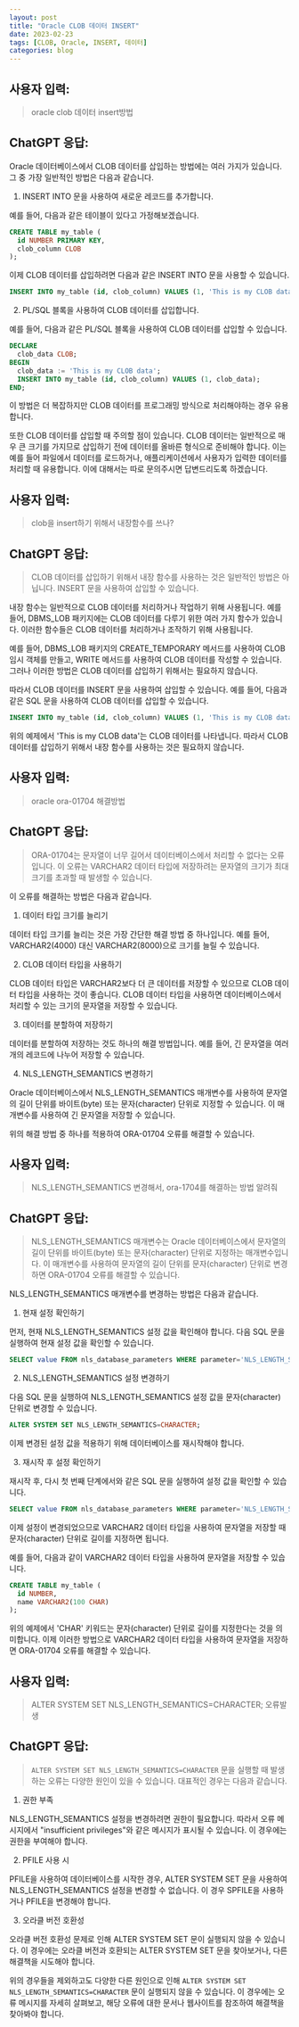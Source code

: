 ```yaml
---
layout: post
title: "Oracle CLOB 데이터 INSERT"
date: 2023-02-23
tags: [CLOB, Oracle, INSERT, 데이터]
categories: blog
---
```


## 사용자 입력:
> oracle clob 데이터 insert방법

## ChatGPT 응답:
> 

Oracle 데이터베이스에서 CLOB 데이터를 삽입하는 방법에는 여러 가지가 있습니다. 그 중 가장 일반적인 방법은 다음과 같습니다.

1. INSERT INTO 문을 사용하여 새로운 레코드를 추가합니다.

예를 들어, 다음과 같은 테이블이 있다고 가정해보겠습니다.

```sql
CREATE TABLE my_table (
  id NUMBER PRIMARY KEY,
  clob_column CLOB
);
```

이제 CLOB 데이터를 삽입하려면 다음과 같은 INSERT INTO 문을 사용할 수 있습니다.

```sql
INSERT INTO my_table (id, clob_column) VALUES (1, 'This is my CLOB data');
```

2. PL/SQL 블록을 사용하여 CLOB 데이터를 삽입합니다.

예를 들어, 다음과 같은 PL/SQL 블록을 사용하여 CLOB 데이터를 삽입할 수 있습니다.

```sql
DECLARE
  clob_data CLOB;
BEGIN
  clob_data := 'This is my CLOB data';
  INSERT INTO my_table (id, clob_column) VALUES (1, clob_data);
END;
```

이 방법은 더 복잡하지만 CLOB 데이터를 프로그래밍 방식으로 처리해야하는 경우 유용합니다.

또한 CLOB 데이터를 삽입할 때 주의할 점이 있습니다. CLOB 데이터는 일반적으로 매우 큰 크기를 가지므로 삽입하기 전에 데이터를 올바른 형식으로 준비해야 합니다. 이는 예를 들어 파일에서 데이터를 로드하거나, 애플리케이션에서 사용자가 입력한 데이터를 처리할 때 유용합니다. 이에 대해서는 따로 문의주시면 답변드리도록 하겠습니다.

## 사용자 입력:
> clob을 insert하기 위해서 내장함수를 쓰나?

## ChatGPT 응답:
> CLOB 데이터를 삽입하기 위해서 내장 함수를 사용하는 것은 일반적인 방법은 아닙니다. INSERT 문을 사용하여 삽입할 수 있습니다. 

내장 함수는 일반적으로 CLOB 데이터를 처리하거나 작업하기 위해 사용됩니다. 예를 들어, DBMS_LOB 패키지에는 CLOB 데이터를 다루기 위한 여러 가지 함수가 있습니다. 이러한 함수들은 CLOB 데이터를 처리하거나 조작하기 위해 사용됩니다. 

예를 들어, DBMS_LOB 패키지의 CREATE_TEMPORARY 메서드를 사용하여 CLOB 임시 객체를 만들고, WRITE 메서드를 사용하여 CLOB 데이터를 작성할 수 있습니다. 그러나 이러한 방법은 CLOB 데이터를 삽입하기 위해서는 필요하지 않습니다. 

따라서 CLOB 데이터를 INSERT 문을 사용하여 삽입할 수 있습니다. 예를 들어, 다음과 같은 SQL 문을 사용하여 CLOB 데이터를 삽입할 수 있습니다.

```sql
INSERT INTO my_table (id, clob_column) VALUES (1, 'This is my CLOB data');
```

위의 예제에서 'This is my CLOB data'는 CLOB 데이터를 나타냅니다. 따라서 CLOB 데이터를 삽입하기 위해서 내장 함수를 사용하는 것은 필요하지 않습니다.

## 사용자 입력:
> oracle ora-01704 해결방법

## ChatGPT 응답:
> ORA-01704는 문자열이 너무 길어서 데이터베이스에서 처리할 수 없다는 오류입니다. 이 오류는 VARCHAR2 데이터 타입에 저장하려는 문자열의 크기가 최대 크기를 초과할 때 발생할 수 있습니다. 

이 오류를 해결하는 방법은 다음과 같습니다.

1. 데이터 타입 크기를 늘리기

데이터 타입 크기를 늘리는 것은 가장 간단한 해결 방법 중 하나입니다. 예를 들어, VARCHAR2(4000) 대신 VARCHAR2(8000)으로 크기를 늘릴 수 있습니다.

2. CLOB 데이터 타입을 사용하기

CLOB 데이터 타입은 VARCHAR2보다 더 큰 데이터를 저장할 수 있으므로 CLOB 데이터 타입을 사용하는 것이 좋습니다. CLOB 데이터 타입을 사용하면 데이터베이스에서 처리할 수 있는 크기의 문자열을 저장할 수 있습니다.

3. 데이터를 분할하여 저장하기

데이터를 분할하여 저장하는 것도 하나의 해결 방법입니다. 예를 들어, 긴 문자열을 여러 개의 레코드에 나누어 저장할 수 있습니다.

4. NLS_LENGTH_SEMANTICS 변경하기

Oracle 데이터베이스에서 NLS_LENGTH_SEMANTICS 매개변수를 사용하여 문자열의 길이 단위를 바이트(byte) 또는 문자(character) 단위로 지정할 수 있습니다. 이 매개변수를 사용하여 긴 문자열을 저장할 수 있습니다.

위의 해결 방법 중 하나를 적용하여 ORA-01704 오류를 해결할 수 있습니다.

## 사용자 입력:
> NLS_LENGTH_SEMANTICS 변경해서, ora-1704를 해결하는 방법 알려줘

## ChatGPT 응답:
> NLS_LENGTH_SEMANTICS 매개변수는 Oracle 데이터베이스에서 문자열의 길이 단위를 바이트(byte) 또는 문자(character) 단위로 지정하는 매개변수입니다. 이 매개변수를 사용하여 문자열의 길이 단위를 문자(character) 단위로 변경하면 ORA-01704 오류를 해결할 수 있습니다.

NLS_LENGTH_SEMANTICS 매개변수를 변경하는 방법은 다음과 같습니다.

1. 현재 설정 확인하기

먼저, 현재 NLS_LENGTH_SEMANTICS 설정 값을 확인해야 합니다. 다음 SQL 문을 실행하여 현재 설정 값을 확인할 수 있습니다.

```sql
SELECT value FROM nls_database_parameters WHERE parameter='NLS_LENGTH_SEMANTICS';
```

2. NLS_LENGTH_SEMANTICS 설정 변경하기

다음 SQL 문을 실행하여 NLS_LENGTH_SEMANTICS 설정 값을 문자(character) 단위로 변경할 수 있습니다.

```sql
ALTER SYSTEM SET NLS_LENGTH_SEMANTICS=CHARACTER;
```

이제 변경된 설정 값을 적용하기 위해 데이터베이스를 재시작해야 합니다. 

3. 재시작 후 설정 확인하기

재시작 후, 다시 첫 번째 단계에서와 같은 SQL 문을 실행하여 설정 값을 확인할 수 있습니다.

```sql
SELECT value FROM nls_database_parameters WHERE parameter='NLS_LENGTH_SEMANTICS';
```

이제 설정이 변경되었으므로 VARCHAR2 데이터 타입을 사용하여 문자열을 저장할 때 문자(character) 단위로 길이를 지정하면 됩니다. 

예를 들어, 다음과 같이 VARCHAR2 데이터 타입을 사용하여 문자열을 저장할 수 있습니다.

```sql
CREATE TABLE my_table (
  id NUMBER,
  name VARCHAR2(100 CHAR)
);
```

위의 예제에서 'CHAR' 키워드는 문자(character) 단위로 길이를 지정한다는 것을 의미합니다. 이제 이러한 방법으로 VARCHAR2 데이터 타입을 사용하여 문자열을 저장하면 ORA-01704 오류를 해결할 수 있습니다.

## 사용자 입력:
> ALTER SYSTEM SET NLS_LENGTH_SEMANTICS=CHARACTER; 오류발생

## ChatGPT 응답:
> `ALTER SYSTEM SET NLS_LENGTH_SEMANTICS=CHARACTER` 문을 실행할 때 발생하는 오류는 다양한 원인이 있을 수 있습니다. 대표적인 경우는 다음과 같습니다.

1. 권한 부족

NLS_LENGTH_SEMANTICS 설정을 변경하려면 권한이 필요합니다. 따라서 오류 메시지에서 "insufficient privileges"와 같은 메시지가 표시될 수 있습니다. 이 경우에는 권한을 부여해야 합니다.

2. PFILE 사용 시

PFILE을 사용하여 데이터베이스를 시작한 경우, ALTER SYSTEM SET 문을 사용하여 NLS_LENGTH_SEMANTICS 설정을 변경할 수 없습니다. 이 경우 SPFILE을 사용하거나 PFILE을 변경해야 합니다.

3. 오라클 버전 호환성

오라클 버전 호환성 문제로 인해 ALTER SYSTEM SET 문이 실행되지 않을 수 있습니다. 이 경우에는 오라클 버전과 호환되는 ALTER SYSTEM SET 문을 찾아보거나, 다른 해결책을 시도해야 합니다.

위의 경우들을 제외하고도 다양한 다른 원인으로 인해 `ALTER SYSTEM SET NLS_LENGTH_SEMANTICS=CHARACTER` 문이 실행되지 않을 수 있습니다. 이 경우에는 오류 메시지를 자세히 살펴보고, 해당 오류에 대한 문서나 웹사이트를 참조하여 해결책을 찾아봐야 합니다.


